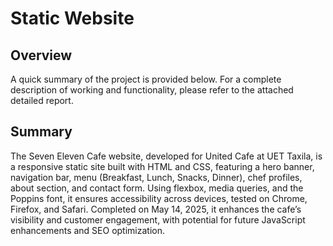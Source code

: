 # Static Website

## Overview
A quick summary of the project is provided below. For a complete description of working and functionality, please refer to the attached detailed report.

## Summary
The Seven Eleven Cafe website, developed for United Cafe at UET Taxila, is a responsive static site built with HTML and CSS, featuring a hero banner, navigation bar, menu (Breakfast, Lunch, Snacks, Dinner), chef profiles, about section, and contact form. Using flexbox, media queries, and the Poppins font, it ensures accessibility across devices, tested on Chrome, Firefox, and Safari. Completed on May 14, 2025, it enhances the cafe’s visibility and customer engagement, with potential for future JavaScript enhancements and SEO optimization.
